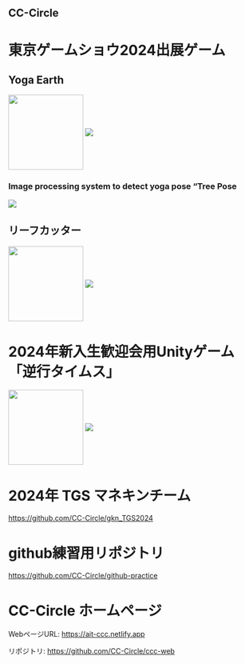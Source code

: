 ## CC-Circle

# 東京ゲームショウ2024出展ゲーム
## Yoga Earth
<img align="center" src="https://github.com/user-attachments/assets/5b86a656-8141-42af-9524-11b9acb8e710" style="height: 150px; width: auto;" />
<a href="https://github.com/CC-Circle/Yoga_Earth">
  <img align="center" src="https://github-readme-stats.vercel.app/api/pin/?username=CC-Circle&repo=Yoga_Earth&theme=buefy" />
</a>

### Image processing system to detect yoga pose “Tree Pose
<a href="https://github.com/CC-Circle/Yoga-Fighter">
  <img align="center" src="https://github-readme-stats.vercel.app/api/pin/?username=CC-Circle&repo=Yoga-Fighter&theme=buefy" />
</a>

## リーフカッター

<img align="center" src="https://github.com/user-attachments/assets/18d931f9-04ee-4a52-b652-2b5d092ee22d" style="height: 150px; width: auto;" />

<a href="https://github.com/CC-Circle/WWW">
  <img align="center" src="https://github-readme-stats.vercel.app/api/pin/?username=CC-Circle&repo=WWW&theme=buefy" />
</a>

# 2024年新入生歓迎会用Unityゲーム「逆行タイムス」
<img align="center" src="https://github.com/user-attachments/assets/19000bad-17e6-4d4c-858d-b8c3d2e7653d" style="height: 150px; width: auto;" />
<a href="https://github.com/CC-Circle/Janaihou">
  <img align="center" src="https://github-readme-stats.vercel.app/api/pin/?username=CC-Circle&repo=Janaihou&theme=buefy" />
</a>

# 2024年 TGS マネキンチーム

https://github.com/CC-Circle/gkn_TGS2024

# github練習用リポジトリ

https://github.com/CC-Circle/github-practice

# CC-Circle ホームページ

WebページURL: https://ait-ccc.netlify.app

リポジトリ: https://github.com/CC-Circle/ccc-web
